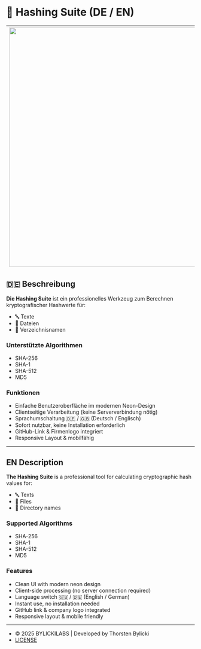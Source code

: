 # 🔐 Hashing Suite (DE / EN)

|<img width="1280" height="640" alt="hashingSuite" src="https://github.com/user-attachments/assets/22f65d20-eeaf-4294-98dc-dd60dad2b3bd" />|
|---|

## 🇩🇪 Beschreibung

**Die Hashing Suite** ist ein professionelles Werkzeug zum Berechnen kryptografischer Hashwerte für:

- 🔤 Texte
- 📄 Dateien
- 📁 Verzeichnisnamen

### Unterstützte Algorithmen
- SHA-256
- SHA-1
- SHA-512
- MD5

### Funktionen
- Einfache Benutzeroberfläche im modernen Neon-Design
- Clientseitige Verarbeitung (keine Serververbindung nötig)
- Sprachumschaltung 🇩🇪 / 🇬🇧 (Deutsch / Englisch)
- Sofort nutzbar, keine Installation erforderlich
- GitHub-Link & Firmenlogo integriert
- Responsive Layout & mobilfähig

---

## EN Description

**The Hashing Suite** is a professional tool for calculating cryptographic hash values for:

- 🔤 Texts
- 📄 Files
- 📁 Directory names

### Supported Algorithms
- SHA-256
- SHA-1
- SHA-512
- MD5

### Features
- Clean UI with modern neon design
- Client-side processing (no server connection required)
- Language switch 🇬🇧 / 🇩🇪 (English / German)
- Instant use, no installation needed
- GitHub link & company logo integrated
- Responsive layout & mobile friendly

---

- © 2025 BYLICKILABS | Developed by Thorsten Bylicki
- [LICENSE](LICENSE)
